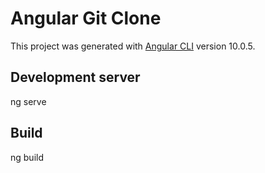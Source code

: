 # Angular Git Clone

This project was generated with [Angular CLI](https://github.com/angular/angular-cli) version 10.0.5.

## Development server

ng serve

## Build

ng build


